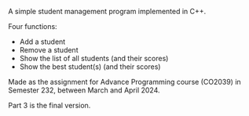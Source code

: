 A simple student management program implemented in C++.

Four functions:
- Add a student
- Remove a student
- Show the list of all students (and their scores)
- Show the best student(s) (and their scores)

Made as the assignment for Advance Programming course (CO2039) in Semester 232, between March and April 2024.

Part 3 is the final version.
